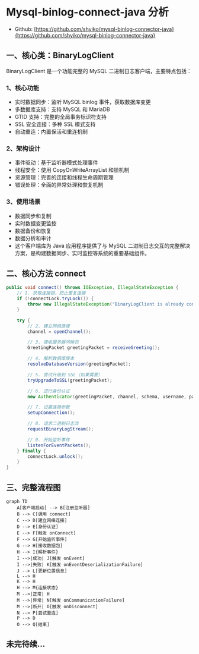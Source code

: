# Mysql-binlog-connect-java 分析

- Github: [https://github.com/shyiko/mysql-binlog-connector-java]{https://github.com/shyiko/mysql-binlog-connector-java}

## 一、核心类：BinaryLogClient

BinaryLogClient 是一个功能完整的 MySQL 二进制日志客户端，主要特点包括：

### 1、核心功能

- 实时数据同步：监听 MySQL binlog 事件，获取数据库变更
- 多数据库支持：支持 MySQL 和 MariaDB
- GTID 支持：完整的全局事务标识符支持
- SSL 安全连接：多种 SSL 模式支持
- 自动重连：内置保活和重连机制

### 2、架构设计

- 事件驱动：基于监听器模式处理事件
- 线程安全：使用 CopyOnWriteArrayList 和锁机制
- 资源管理：完善的连接和线程生命周期管理
- 错误处理：全面的异常处理和恢复机制

### 3、使用场景

- 数据同步和复制
- 实时数据变更监控
- 数据备份和恢复
- 数据分析和审计
- 这个客户端库为 Java 应用程序提供了与 MySQL 二进制日志交互的完整解决方案，是构建数据同步、实时监控等系统的重要基础组件。

## 二、核心方法 connect

```java
public void connect() throws IOException, IllegalStateException {
    // 1. 获取连接锁，防止重复连接
    if (!connectLock.tryLock()) {
        throw new IllegalStateException("BinaryLogClient is already connected");
    }

    try {
        // 2. 建立网络连接
        channel = openChannel();

        // 3. 接收服务器问候包
        GreetingPacket greetingPacket = receiveGreeting();

        // 4. 解析数据库版本
        resolveDatabaseVersion(greetingPacket);

        // 5. 尝试升级到 SSL（如果需要）
        tryUpgradeToSSL(greetingPacket);

        // 6. 进行身份认证
        new Authenticator(greetingPacket, channel, schema, username, password).authenticate();

        // 7. 设置连接参数
        setupConnection();

        // 8. 请求二进制日志流
        requestBinaryLogStream();

        // 9. 开始监听事件
        listenForEventPackets();
    } finally {
        connectLock.unlock();
    }
}
```

## 三、完整流程图

```mermaid
graph TD
    A[客户端启动] --> B[注册监听器]
    B --> C[调用 connect]
    C --> D[建立网络连接]
    D --> E[身份认证]
    E --> F[触发 onConnect]
    F --> G[开始监听事件]
    G --> H[接收数据包]
    H --> I{解析事件}
    I -->|成功| J[触发 onEvent]
    I -->|失败| K[触发 onEventDeserializationFailure]
    J --> L[更新位置信息]
    L --> H
    K --> H
    H --> M{连接状态}
    M -->|正常| H
    M -->|异常| N[触发 onCommunicationFailure]
    M -->|断开| O[触发 onDisconnect]
    N --> P[尝试重连]
    P --> D
    O --> Q[结束]

```

## 未完待续...